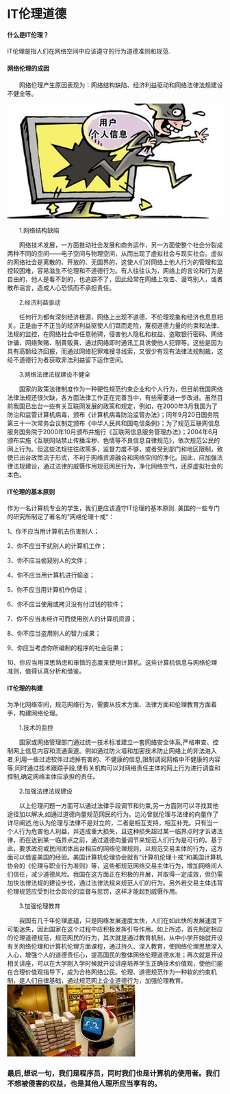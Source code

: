 # IT伦理道德
#### 什么是IT伦理？
IT伦理是指人们在网络空间中应该遵守的行为道德准则和规范.

#### 网络伦理的成因
　　网络伦理产生原因表现为：网络结构缺陷、经济利益驱动和网络法律法规建设不健全等。

![all](/images/30.jpg)

　　1.网络结构缺陷

　　网络技术发展，一方面推动社会发展和商务运作，另一方面使整个社会分裂成两种不同的空间——电子空间与物理空间，从而出现了虚拟社会与现实社会。虚拟的网络社会是离散的、开放的、无国界的，这使人们对网络上他人行为的管理和监控较困难，容易滋生不伦理和不道德行为。有人往往认为，网络上的言论和行为是自由的，他人是看不到的，也追踪不了，因此经常在网络上攻击、谩骂别人，或者散布谣言，造成人心恐慌而不承担责任。

　　2.经济利益驱动

　　任何行为都有深刻经济根源，网络上出现不道德、不伦理现象和经济也息息相关。正是由于不正当的经济利益驱使人们铤而走险，蔑视道德力量的约束和法律、法规的监控，在网络社会中任意驰骋，侵害他人隐私和权益、盗取银行密码、网络诈骗、网络聚赌、制黄贩黄、通过网络即时通讯工具诱使他人犯罪等。这些是因为具有高额经济回报，而通过网络犯罪难搜寻线索，又很少有现有法律法规制裁，这给不道德行为者获取非法利益留下运作空间。

　　3.网络法律法规建设不健全

　　国家的政策法律制度作为一种硬性规范约束企业和个人行为，但目前我国网络法律法规还很欠缺，各方面法律工作正在完善当中，有些需要进一步改进。虽然目前我国已出台一些有关互联网发展的政策和规定，例如，在2000年3月我国为了防治和监管计算机病毒，颁布《计算机病毒防治监管办法》；同年9月20日国务院第三十一次常务会议制定颁布《中华人民共和国电信条例》；为了规范互联网信息服务国务院于2000年10月颁布并施行《互联网信息服务管理办法》；2004年6月颁布实施《互联网站禁止传播淫秽、色情等不良信息自律规范》，依次规范公民的网上行为。但这些法规往往政策多，监督力度不够，或者受到部门和地区限制，致使已出台政策流于形式，不利于网络资源融合和网络空间的净化。因此，应加强法律法规建设，通过法律的威慑作用规范网民行为，净化网络空气，还原虚拟社会的本色。

#### IT伦理的基本原则
作为一名计算机专业的学生，我们更应该遵守IT伦理的基本原则.
美国的一些专门的研究所制定了著名的”网络伦理十戒“：

1、你不应当用计算机去伤害别人；

2、你不应当干扰别人的计算机工作；

3、你不应当偷窥别人的文件；

4、你不应当用计算机进行偷盗；

5、你不应当用计算机作伪证；

6、你不应当使用或拷贝没有付过钱的软件；

7、你不应当未经许可而使用别人的计算机资源；

8、你不应当盗用别人的智力成果；

9、你应当考虑你所编制的程序的社会后果；

10、你应当用深思熟虑和审慎的态度来使用计算机。这些计算机信息与网络伦理准则，值得认真分析和借鉴。

#### IT伦理的构建
为净化网络空间，规范网络行为，需要从技术方面、法律方面和伦理教育方面着手，构建网络伦理。

　　1.技术的监控

　　国家或网络管理部门通过统一技术标准建立一套网络安全体系,严格审查、控制网上信息内容和流通渠道。例如通过防火墙和加密技术防止网络上的非法进入者;利用一些过滤软件过滤掉有害的、不健康的信息,限制调阅网格中不健康的内容等;同时通过技术跟踪手段,使有关机构可以对网络责任主体的网上行为进行调查和控制,确定网络主体应承担的责任。

　　2.加强法律法规建设

　　以上伦理问题一方面可以通过法律手段调节和约束,另一方面则可以寻找其他途径加以解决,如通过道德向量规范网民的行为。边沁曾就伦理与法律的向量作了详尽阐述,他认为伦理与法律不是对立的，二者是相互支持，相互补充。只有当一个人行为危害他人利益，并造成重大损失，且这种损失超过某一临界点时才诉诸法律，而在达到某一临界点之前，通过道德向量调节来规范人们行为是可行的。基于此，要求政府或民间团体出台相应的网络伦理规则，以规范交易主体的行为，这方面可以借鉴美国的经验。美国计算机伦理协会就有“计算机伦理十戒”和美国计算机协会的《伦理与职业行为准则》等，这些都规范网络交易主体行为，增加网络间人们信任，减少道德风险。我国在这方面正在积极的开展，并取得一定成效，但仍需加快法律法规的建设步伐，通过法律法规来规范人们的行为。另外若交易主体违背伦理规范应受到社会舆论的监督与惩罚，这样才能起到威慑作用。

　　3.加强伦理教育

　　我国有几千年伦理底蕴，只是网络发展速度太快，人们在如此快的发展速度下可能迷失，因此国家在这个过程中应积极发挥引导作用。如上所述，首先制定相应的伦理道德规范，规范网民的行为，其次就是通过教育机制，从中小学开始就开设有关网络伦理和计算机伦理方面课程，通过持久、深入教育，使网络伦理思想深入人心，增强个人的道德责任心，提高国民的整体网络伦理道德水准；再次就是开设相关讲座，可以在大学刚入学时候就开设讲座培养学生正确技术价值观，使他们能在合理价值观指导下，成为合格网络公民。伦理、道德规范作为一种软的约束机制，是人们自律基础，通过规范网上企业道德行为，加强伦理教育。
![all](/images/31.jpg)

### 最后,想说一句，我们是程序员，同时我们也是计算机的使用者。我们不想被侵害的权益，也是其他人理所应当享有的。